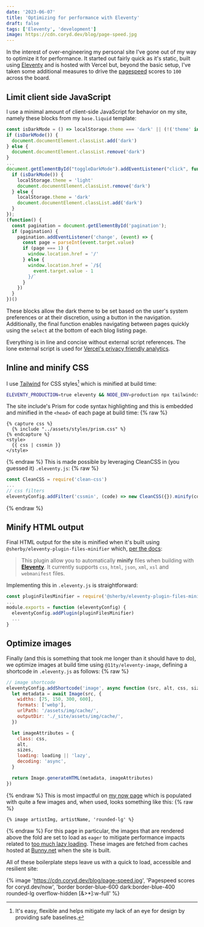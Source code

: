 ```yaml
---
date: '2023-06-07'
title: 'Optimizing for performance with Eleventy'
draft: false
tags: ['Eleventy', 'development']
image: https://cdn.coryd.dev/blog/page-speed.jpg
---
```


In the interest of over-engineering my personal site I've gone out of my way to optimize it for performance. It started out fairly quick as it's static, built using [Eleventy](https://www.11ty.dev) and is hosted with Vercel but, beyond the basic setup, I've taken some additional measures to drive the [pagespeed](https://pagespeed.web.dev) scores to `100` across the board.<!-- excerpt -->

## Limit client side JavaScript

I use a minimal amount of client-side JavaScript for behavior on my site, namely these blocks from my `base.liquid` template:

```javascript
const isDarkMode = () => localStorage.theme === 'dark' || (!('theme' in localStorage) && window.matchMedia('(prefers-color-scheme: dark)').matches);
if (isDarkMode()) {
  document.documentElement.classList.add('dark')
} else {
  document.documentElement.classList.remove('dark')
}
...
document.getElementById("toggleDarkMode").addEventListener("click", function() {
  if (isDarkMode()) {
    localStorage.theme = 'light'
    document.documentElement.classList.remove('dark')
  } else {
    localStorage.theme = 'dark'
    document.documentElement.classList.add('dark')
  }
});
(function() {
  const pagination = document.getElementById('pagination');
  if (pagination) {
    pagination.addEventListener('change', (event) => {
      const page = parseInt(event.target.value)
      if (page === 1) {
        window.location.href = '/'
      } else {
        window.location.href = `/${
          event.target.value - 1
        }/`
      }
    })
  }
})()
```

These blocks allow the dark theme to be set based on the user's system preferences or at their discretion, using a button in the navigation. Additionally, the final function enables navigating between pages quickly using the `select` at the bottom of each blog listing page.

Everything is in line and concise without external script references. The lone external script is used for [Vercel's privacy friendly analytics](https://vercel.com/analytics).

## Inline and minify CSS

I use [Tailwind](https://tailwindcss.com) for CSS styles[^1] which is minified at build time:

```bash
ELEVENTY_PRODUCTION=true eleventy && NODE_ENV=production npx tailwindcss -i ./tailwind.css -c ./tailwind.config.js -o _site/assets/styles/tailwind.css --minify
```

The site include's Prism for code syntax highlighting and this is embedded and minified in the `<head>` of each page at build time:
{% raw %}

```liquid
{% capture css %}
  {% include "../assets/styles/prism.css" %}
{% endcapture %}
<style>
  {{ css | cssmin }}
</style>
```

{% endraw %}
This is made possible by leveraging CleanCSS in (you guessed it) `.eleventy.js`:
{% raw %}

```javascript
const CleanCSS = require('clean-css')
...
// css filters
eleventyConfig.addFilter('cssmin', (code) => new CleanCSS({}).minify(code).styles)
```

{% endraw %}

## Minify HTML output

Final HTML output for the site is minified when it's built using `@sherby/eleventy-plugin-files-minifier` which, [per the docs](https://www.npmjs.com/package/@sherby/eleventy-plugin-files-minifier):

> This plugin allow you to automatically **minify** files when building with **[Eleventy](https://www.11ty.dev/)**. It currently supports `css`, `html`, `json`, `xml`, `xsl` and `webmanifest` files.

Implementing this in `.eleventy.js` is straightforward:

```javascript
const pluginFilesMinifier = require('@sherby/eleventy-plugin-files-minifier')
...
module.exports = function (eleventyConfig) {
  eleventyConfig.addPlugin(pluginFilesMinifier)
  ...
}
```

## Optimize images

Finally (and this is something that took me longer than it should have to do), we optimize images at build time using `@11ty/eleventy-image`, defining a shortcode in `.eleventy.js` as follows:
{% raw %}

```javascript
// image shortcode
eleventyConfig.addShortcode('image', async function (src, alt, css, sizes, loading) {
  let metadata = await Image(src, {
    widths: [75, 150, 300, 600],
    formats: ['webp'],
    urlPath: '/assets/img/cache/',
    outputDir: './_site/assets/img/cache/',
  })

  let imageAttributes = {
    class: css,
    alt,
    sizes,
    loading: loading || 'lazy',
    decoding: 'async',
  }

  return Image.generateHTML(metadata, imageAttributes)
})
```

{% endraw %}
This is most impactful on [my now page](https://coryd.dev/now) which is populated with quite a few images and, when used, looks something like this:
{% raw %}

```liquid
{% image artistImg, artistName, 'rounded-lg' %}
```

{% endraw %}
For this page in particular, the images that are rendered above the fold are set to load as `eager` to mitigate performance impacts related to [too much lazy loading](https://web.dev/lcp-lazy-loading/). These images are fetched from caches hosted at <a href="https://bunny.net?ref=revw3mehej" onclick="va('event',{name:'Bunny.net referral',data:{location:'Referrals'}})">Bunny.net</a> when the site is built.

All of these boilerplate steps leave us with a quick to load, accessible and resilient site:

{% image 'https://cdn.coryd.dev/blog/page-speed.jpg', 'Pagespeed scores for coryd.dev/now', 'border border-blue-600 dark:border-blue-400 rounded-lg overflow-hidden [&>*]:w-full' %}

[^1]: It's easy, flexible and helps mitigate my lack of an eye for design by providing safe baselines.
